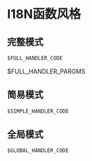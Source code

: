I18N函数风格
============


## 完整模式

```javascript
$FULL_HANDLER_CODE
```

$FULL_HANDLER_PARGMS


## 简易模式

```javascript
$SIMPLE_HANDLER_CODE
```


## 全局模式

```javascript
$GLOBAL_HANDLER_CODE
```
